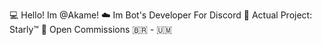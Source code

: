 💻 Hello! Im @Akame!
☁️ Im Bot's Developer For Discord
🌻 Actual Project: Starly™️
👀 Open Commissions
🇧🇷 - 🇺🇲
